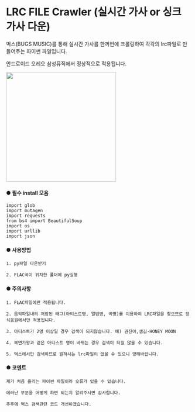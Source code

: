 # LRC FILE Crawler (실시간 가사 or 싱크 가사 다운)

벅스(BUGS MUSIC)를 통해 실시간 가사를 한꺼번에 크롤링하여 각각의 lrc파일로 만들어주는 파이썬 파일입니다.

안드로이드 오레오 삼성뮤직에서 정상적으로 적용됩니다.

<img src="https://user-images.githubusercontent.com/44944839/48315668-8898fb00-e61c-11e8-8804-3c21c558be00.jpg" width="300px"></img>

#### ● 필수 install 모음
```
import glob
import mutagen
import requests
from bs4 import BeautifulSoup
import os
import urllib
import json
```
#### ● 사용방법
```
1. py파일 다운받기

2. FLAC곡이 위치한 폴더에 py실행
```

#### ● 주의사항
```
1. FLAC파일에만 적용됩니다.

2. 음악파일내의 저장된 태그(아티스트명, 앨범명, 곡명)를 이용하여 LRC파일을 찾으므로 정식음원에서만 적용됩니다.

3. 아티스트가 2명 이상일 경우 검색이 되지않습니다. 예) 권진아,샘김-HONEY MOON

4. 복면가왕과 같은 아티스트 명이 바뀌는 경우 검색이 되질 않을 수 있습니다.

5. 벅스에서만 검색하므로 원하시는 lrc파일이 없을 수 있으니 양해바랍니다.
```
#### ● 코멘트
```
제가 처음 올리는 파이썬 파일이라 오류가 있을 수 있습니다. 

에러난 부분을 어떻게 하면 되는지 알려주시면 감사합니다.

추후에 벅스 검색관련 코드 개선하겠습니다.
```
